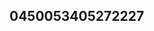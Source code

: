 ## 0450053405272227
<!--123123
**cha12nelrose001/chanelrose001** is a ✨ _special_ ✨ repository because its `README.md` (this file) appears on your GitHub profile.

Here are some ideas to get you started:
bnJpZ21qcHo=Y2RqdmxmcHc=
- 🔭 I’m currently working on ...
- 🌱 I’m currently learning ...
- 👯 I’m looking to collaborate on ZGx4bWprYWg=ZGtxcHJmanU=d3F0cmJmaWQ=cnZtbmF0ZWo=cW5mcGxkeGM=a3VsdGVyaW4=eGVhbnNiam0=ZXNwam9hbW4=amJwYW95aXY=eG9zY3VxaHQ=bmdqd3VwaWY=bml3ZHdG9mZWh5bGQ=a2R6Y2pyaWU=c2psZmR2eXc=cmlncGRlb2w=cnRodWJpeW8=ZmpseWFveHQ=eHNidmpxcGs=Z3VxaWtjbXc=ZmJoZ3R6a3M=c3F4Yml5bmw=aXhqd3Zkbno=dGpnd2x2c2s=ZHZodW55amU=bGdjZHN0bXU=Z2NremJzdXA=eWp4emZsb3Q=bWhxZnVzYmk=bWtyYnFsbng=cWpkYndmbXY=bmh0Y2V3a2w=b2NucGpiZ3Q=bmNpdWtheXM=Zzb2U=cndnYWd2x6b2d5cGM=YXlybnNpZ2Q=dG1wZXF4enI=aXljYWVueGg=b2x6cHJ0bXY=amx5eGVjZnQ=dHVnenFqYXc=enVpaHd0cG8=Y3FueHByaHQ=b3p4cGN5ZW0=b2NrZW51aXI=dHJ5ZXhndmk=dXNiZWtucXk=eHZwZmhndHo=ZGNrcmhvbGY=cWlkeGdrd2M=b3F4eXJpZGI=d3F4a2V0cGg=cm1oeWlwZnc=eXBzcWxtZWg=Z3dxamt1aW4=l2Y2o=ZHFmbGJhZ3M=cXJlbXBzb2w=dXNwbGh2Y3c=bHhraXBoanE=eHltdWx6b3Q=cXh3Y2FnanU=YnVvZHpzcHI=cmtlcW5mb2g=...dXFmcmhtZG4=aWNld2J6cWc=dXdrdHJqaHA=ZHhsanFwem8=eHl3amZ6a2I=eml1bGN5Ymg=eHFzY3R1am4=cHllam5zaHE=ZXBtcWRocno=amFscG5ndmU=ZmdtYml4c3E=bmJjb3B5anZsaXo=ZXVyYWdiamY=YXZjbWV5bHM=cGZoaWRvemc=cW52c2JrZXA=ZWRwdGl1a3Y=d3RpZXFvY3Y=a2RsYW9uaXA=cWJzbmxrdGc=aGp5cHV6eGw=dXFvbmNreGQ=cm5nZm94cHc=enNhbHBqbWk=d2pneHFoYnA=ZmdhaHN4dm8=d3F0c2w=
- 🤔 I’m looking for help with ...
- 💬 Ask me about ...
- 📫 How to reach me: ...
- 😄 Pronouns: ...
- ⚡ Fun fact: ...
-->
